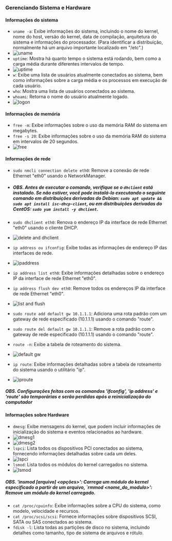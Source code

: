 ### Gerenciando Sistema e Hardware

#### Informações do sistema

- `uname -a`: Exibe informações do sistema, incluindo o nome do kernel, nome do host, versão do kernel, data de compilação, arquitetura do sistema e informações do processador.
  (Para identificar a distribuição, normalmente há um arquivo importante localizado em "/etc".)
- ![uname](https://github.com/EdilsonDevops/Linux-Ninja-Skills/assets/96980587/889e92ae-b3d4-47cf-91d6-92c3313ecd7e)
- `uptime`: Mostra há quanto tempo o sistema está rodando, bem como a carga média durante diferentes intervalos de tempo.
- ![uptime](https://github.com/EdilsonDevops/Linux-Ninja-Skills/assets/96980587/9e2cdb01-0568-478c-a53b-a43f4299ce60)
- `w`: Exibe uma lista de usuários atualmente conectados ao sistema, bem como informações sobre a carga média e os processos em execução de cada usuário.
- `who`: Mostra uma lista de usuários conectados ao sistema.
- `whoami`: Retorna o nome do usuário atualmente logado.
- ![logon](https://github.com/EdilsonDevops/Linux-Ninja-Skills/assets/96980587/6e440687-ac12-4993-8fe0-981b820c08af)

#### Informações de memória

- `free -m`: Exibe informações sobre o uso da memória RAM do sistema em megabytes.
- `free -s 20`: Exibe informações sobre o uso da memória RAM do sistema em intervalos de 20 segundos.
- ![free](https://github.com/EdilsonDevops/Linux-Ninja-Skills/assets/96980587/4ea5a78d-5127-47ec-b6a9-6fc7d5bd4e30)

#### Informações de rede

- `sudo nmcli connection delete eth0`: Remove a conexão de rede Ethernet "eth0" usando o NetworkManager.
- ##### OBS. Antes de executar o comando, verifique se o `dhclient` está instalado. Se não estiver, você pode instalá-lo executando o seguinte comando em distribuições derivadas do Debian: `sudo apt update && sudo apt install isc-dhcp-client`, ou em distribuições derivadas do CentOS: `sudo yum install -y dhclient`.
- `sudo dhclient eth0`: Renova o endereço IP da interface de rede Ethernet "eth0" usando o cliente DHCP.
- ![delete and dhclient](https://github.com/EdilsonDevops/Linux-Ninja-Skills/assets/96980587/edf78a3a-7b9f-4129-a890-c41e1f9b1824)

- `ip address ou ifconfig`: Exibe todas as informações de endereço IP das interfaces de rede.
- ![ipaddress](https://github.com/EdilsonDevops/Linux-Ninja-Skills/assets/96980587/7269f226-7281-4c2b-8a7d-9cfe48c2aedc)

- `ip address list eth0`: Exibe informações detalhadas sobre o endereço IP da interface de rede Ethernet "eth0".
- `ip address flush dev eth0`: Remove todos os endereços IP da interface de rede Ethernet "eth0".
- ![list and flush](https://github.com/EdilsonDevops/Linux-Ninja-Skills/assets/96980587/2c2bb1bb-417f-4ee7-a4f7-6fd796ec225e)

- `sudo route add default gw 10.1.1.1`: Adiciona uma rota padrão com um gateway de rede especificado (10.1.1.1) usando o comando "route".
- `sudo route del default gw 10.1.1.1`: Remove a rota padrão com o gateway de rede especificado (10.1.1.1) usando o comando "route".
- `route -n`: Exibe a tabela de roteamento do sistema.
- ![default gw](https://github.com/EdilsonDevops/Linux-Ninja-Skills/assets/96980587/6d810e0d-ff2b-4fa1-b32e-33351c34d9af)

- `ip route`: Exibe informações detalhadas sobre a tabela de roteamento do sistema usando o utilitário "ip".
- ![iproute](https://github.com/EdilsonDevops/Linux-Ninja-Skills/assets/96980587/96ace1cd-a4c4-4afb-9925-4b0b5b2d1c0b)

##### OBS. Configurações feitas com os comandos 'ifconfig', 'ip address' e 'route' são temporárias e serão perdidas após a reinicialização do computador

#### Informações sobre Hardware

- `dmesg`: Exibe mensagens do kernel, que podem incluir informações de inicialização do sistema e eventos relacionados ao hardware.
- ![dmesg1](https://github.com/EdilsonDevops/Linux-Ninja-Skills/assets/96980587/f7f45f09-22f6-415c-bf22-9d45688ea494)
- ![dmesg2](https://github.com/EdilsonDevops/Linux-Ninja-Skills/assets/96980587/66c5cc88-e159-438c-833b-0a9d702d5782)
- `lspci`: Lista todos os dispositivos PCI conectados ao sistema, fornecendo informações detalhadas sobre cada um deles.
- ![lspci](https://github.com/EdilsonDevops/Linux-Ninja-Skills/assets/96980587/f30e1d8a-2280-48d8-bd79-b77e2b20ee50)
- `lsmod`: Lista todos os módulos do kernel carregados no sistema.
- ![lsmod](https://github.com/EdilsonDevops/Linux-Ninja-Skills/assets/96980587/ed4ecce5-6fe1-42b2-b396-a93b033bb6d0)
##### OBS. 'insmod [arquivo] <opções>': Carrega um módulo do kernel especificado a partir de um arquivo, `rmmod <nome_do_modulo>': Remove um módulo do kernel carregado.
- `cat /proc/cpuinfo`: Exibe informações sobre a CPU do sistema, como modelo, velocidade e recursos.
- `cat /proc/scsi/scsi`: Fornece informações sobre dispositivos SCSI, SATA ou SAS conectados ao sistema.
- `fdisk -l`: Lista todas as partições de disco no sistema, incluindo detalhes como tamanho, tipo de sistema de arquivos e rótulo.
